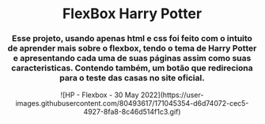<h1 align="center"> FlexBox Harry Potter </h1>
<h3 align="center"> Esse projeto, usando apenas html e css foi feito com o intuito de aprender mais sobre o flexbox, tendo o tema de Harry Potter e apresentando cada uma de suas páginas assim como suas caracteristicas. Contendo também, um botão que redireciona para o teste das casas no site oficial. </h3>

<p align="center">
![HP - Flexbox - 30 May 2022](https://user-images.githubusercontent.com/80493617/171045354-d6d74072-cec5-4927-8fa8-8c46d514f1c3.gif)
  </p>
